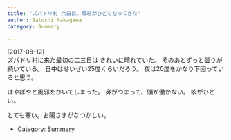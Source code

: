 ```yaml
---
title: "ズパドリ村 六日目。風邪がひどくなってきた"
author: Satoshi Nakagawa
category: Summary

---
```


[2017-08-12]  
 ズパドリ村に来た最初の二三日は
きれいに晴れていた。
そのあとずっと曇りが続いている。
日中はせいぜい25度くらいだろう。
夜は20度をかなり下回っていると思う。

 はやばやと風邪をひいてしまった。
鼻がつまって、頭が働かない。
咳がひどい。

 とても寒い。お陽さまがなつかしい。

- Category: [Summary](/categories.html#Summary)

